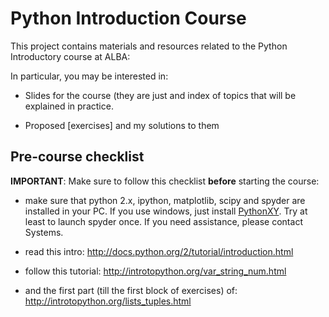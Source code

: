 Python Introduction Course
==========================

This project contains materials and resources related to the Python Introductory
course at ALBA:

In particular, you may be interested in:

- Slides for the course (they are just and index of topics that will be 
  explained in practice.

- Proposed [exercises] and my solutions to them


Pre-course checklist
--------------------

**IMPORTANT**: Make sure to follow this checklist **before** starting the course:

- make sure that python 2.x, ipython, matplotlib, scipy and spyder are 
  installed in your PC. If you use windows, just install 
  [PythonXY](http://python-xy.github.io). Try at least to launch spyder once. 
  If you need assistance, please contact Systems.

- read this intro: http://docs.python.org/2/tutorial/introduction.html

- follow this tutorial: http://introtopython.org/var_string_num.html

- and the first part (till the first block of exercises) of:
  http://introtopython.org/lists_tuples.html


